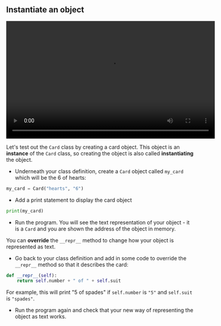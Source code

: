 ## Instantiate an object

<video width="560" height="315" controls>
<source src="resources/clip2.mp4" type="video/mp4">
Your browser does not support the video tag, try FireFox or Chrome
</video>

Let's test out the `Card` class by creating a card object. This object is an **instance** of the `Card` class, so creating the object is also called **instantiating** the object.

+ Underneath your class definition, create a `Card` object called `my_card` which will be the 6 of hearts:

```python
my_card = Card("hearts", "6")
```

+ Add a print statement to display the card object

```python
print(my_card)
```

+ Run the program. You will see the text representation of your object - it is a `Card` and you are shown the address of the object in memory.

You can **override** the `__repr__` method to change how your object is represented as text.

+ Go back to your class definition and add in some code to override the `__repr__` method so that it describes the card:

```python
def __repr__(self):
    return self.number + " of " + self.suit
```

For example, this will print "5 of spades" if `self.number` is `"5"` and `self.suit` is `"spades"`.

+ Run the program again and check that your new way of representing the object as text works.
